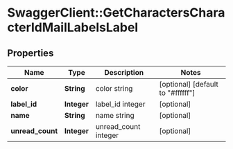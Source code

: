 # SwaggerClient::GetCharactersCharacterIdMailLabelsLabel

## Properties
Name | Type | Description | Notes
------------ | ------------- | ------------- | -------------
**color** | **String** | color string | [optional] [default to &quot;#ffffff&quot;]
**label_id** | **Integer** | label_id integer | [optional] 
**name** | **String** | name string | [optional] 
**unread_count** | **Integer** | unread_count integer | [optional] 


